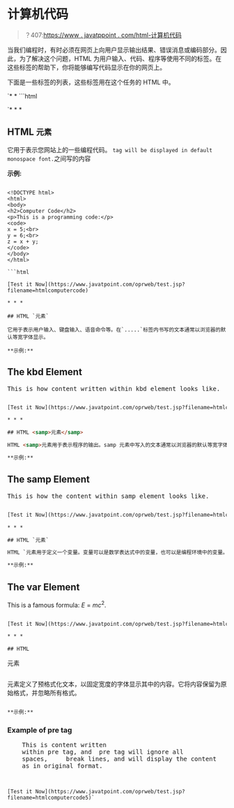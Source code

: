 # 计算机代码

> ？407:[https://www . javatppoint . com/html-计算机代码](https://www.javatpoint.com/html-computercode)

当我们编程时，有时必须在网页上向用户显示输出结果、错误消息或编码部分。因此，为了解决这个问题，HTML 为用户输入、代码、程序等使用不同的标签。在这些标签的帮助下，你将能够编写代码显示在你的网页上。

下面是一些标签的列表，这些标签用在这个任务的 HTML 中。

`*   <samp></samp>*   ```html

 `* * *

## HTML `元素`

它用于表示您网站上的一些编程代码。 `tag will be displayed in default monospace font.`之间写的内容

**示例:**

```

<!DOCTYPE html>
<html>
<body>
<h2>Computer Code</h2>
<p>This is a programming code:</p>
<code>
x = 5;<br>
y = 6;<br>
z = x + y;
</code>
</body>
</html>

```html

[Test it Now](https://www.javatpoint.com/oprweb/test.jsp?filename=htmlcomputercode)

* * *

## HTML `元素`

它用于表示用户输入、键盘输入、语音命令等。在`.....`标签内书写的文本通常以浏览器的默认等宽字体显示。

**示例:**

```

<!DOCTYPE html>
<html>
<body>
<h2>The kbd Element</h2>
<kbd>This is how  content written within kbd element looks like.</kbd></p>
</body>
</html>

```html

[Test it Now](https://www.javatpoint.com/oprweb/test.jsp?filename=htmlcomputercode2)

* * *

## HTML <samp>元素</samp>

HTML <samp>元素用于表示程序的输出。samp 元素中写入的文本通常以浏览器的默认等宽字体显示。</samp>

**示例:**

```

<!DOCTYPE html>
<html>
<body>
<h2>The samp Element</h2>
<samp>This is how the content within samp element looks like. </samp>
</body>
</html>

```html

[Test it Now](https://www.javatpoint.com/oprweb/test.jsp?filename=htmlcomputercode3)

* * *

## HTML `元素`

HTML `元素用于定义一个变量。变量可以是数学表达式中的变量，也可以是编程环境中的变量。`

**示例:**

```

<!DOCTYPE html>
<html>
<body>
<h2>The var Element</h2>
<p>This is a famous formula: <var>E</var> = <var>mc</var><sup>2</sup>.</p>
</body>
</html>

```html

[Test it Now](https://www.javatpoint.com/oprweb/test.jsp?filename=htmlcomputercode4)

* * *

## HTML

```
元素
```html

```
元素定义了预格式化文本，以固定宽度的字体显示其中的内容。它将内容保留为原始格式，并忽略所有格式。
```html

**示例:**

```

<!DOCTYPE html>
<html>
<body>
<h3>Example of pre tag</h3>
  <pre>
	This is content written 
	within pre tag, and  pre tag will ignore all 
	spaces,     break lines, and will display the content 
	as in original format. 
  </pre>
 </body>
</html>

```

[Test it Now](https://www.javatpoint.com/oprweb/test.jsp?filename=htmlcomputercode5)`